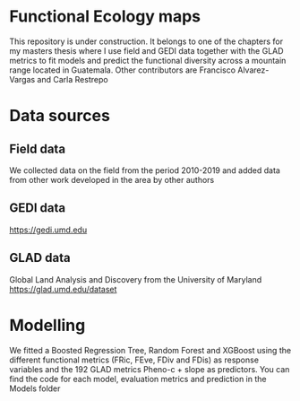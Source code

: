 # Functional Ecology maps
This repository is under construction. It belongs to one of the chapters for my masters thesis where I use field and GEDI data together with the GLAD metrics to fit models and predict the functional diversity across a mountain range located in Guatemala. Other contributors are Francisco Alvarez-Vargas and Carla Restrepo

# Data sources

## Field data
We collected data on the field from the period 2010-2019 and added data from other work developed in the area by other authors 

## GEDI data
https://gedi.umd.edu

## GLAD data
Global Land Analysis and Discovery from the University of Maryland https://glad.umd.edu/dataset

# Modelling
We fitted a Boosted Regression Tree, Random Forest and XGBoost using the different functional metrics (FRic, FEve, FDiv and FDis) as response variables and the 192 GLAD metrics Pheno-c + slope as predictors. You can find the code for each model, evaluation metrics and prediction in the Models folder

